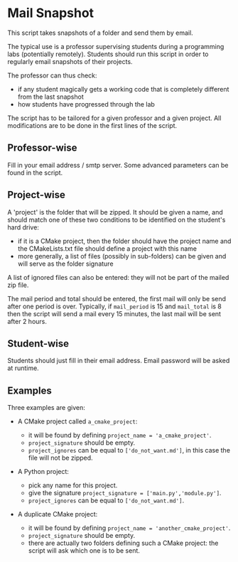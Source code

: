 # Mail Snapshot

This script takes snapshots of a folder and send them by email.

The typical use is a professor supervising students during a programming labs (potentially remotely). Students should run this script in order to regularly email snapshots of their projects.

The professor can thus check:

-  if any student magically gets a working code that is completely different from the last snapshot
-  how students have progressed through the lab

The script has to be tailored for a given professor and a given project. All modifications are to be done in the first lines of the script.

## Professor-wise

Fill in your email address / smtp server. Some advanced parameters can be found in the script.

## Project-wise

A 'project' is the folder that will be zipped. It should be given a name, and should match one of these two conditions to be identified on the student's hard drive:

- if it is a CMake project, then the folder should have the project name and the CMakeLists.txt file should define a project with this name
- more generally, a list of files (possibly in sub-folders) can be given and will serve as the folder signature

A list of ignored files can also be entered: they will not be part of the mailed zip file.

The mail period and total should be entered, the first mail will only be send after one period is over. 
Typically, if `mail_period` is 15 and `mail_total` is 8 then the script will send a mail every 15 minutes, the last mail will be sent after 2 hours.


## Student-wise

Students should just fill in their email address. Email password will be asked at runtime.


## Examples

Three examples are given:

- A CMake project called `a_cmake_project`:
  * it will be found by defining `project_name = 'a_cmake_project'`.
  * `project_signature`  should be empty.
  * `project_ignores` can be equal to `['do_not_want.md']`, in this case the file will not be zipped.
  
- A Python project:
  * pick any name for this project.
  * give the signature `project_signature = ['main.py','module.py']`.
  * `project_ignores` can be equal to `['do_not_want.md']`.
  
- A duplicate CMake project:
  * it will be found by defining `project_name = 'another_cmake_project'`.
  * `project_signature`  should be empty.
  * there are actually two folders defining such a CMake project: the script will ask which one is to be sent.

